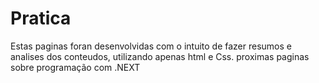# Pratica
Estas paginas foran desenvolvidas com o intuito de fazer resumos e analises dos conteudos, utilizando apenas html e Css.
proximas paginas sobre programação com .NEXT